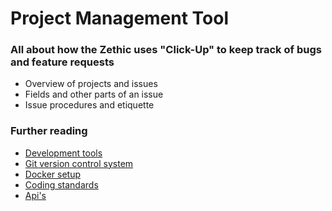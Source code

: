 # Project Management Tool
### All about how the Zethic uses "Click-Up" to keep track of bugs and feature requests

- Overview of projects and issues 
- Fields and other parts of an issue 
- Issue procedures and etiquette

### **Further reading**

- [Development tools](./README.md)
- [Git version control system](./Git_Version.md)
- [Docker setup](./Docker_Setup.md)
- [Coding standards](./Coding_Standards.md)
- [Api's](./API's.md)